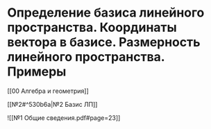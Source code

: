 # Определение базиса линейного пространства. Координаты вектора в базисе. Размерность линейного пространства. Примеры
[[00 Алгебра и геометрия]]

[[№2#^530b6a|№2 Базис ЛП]]

![[№1 Общие сведения.pdf#page=23]]